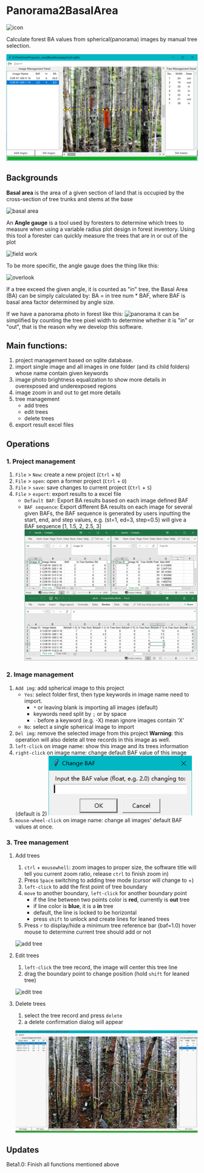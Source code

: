 # Panorama2BasalArea
![icon](http://icons.iconarchive.com/icons/ncrow/mega-pack-2/256/Unfold-3D-icon.png)

Calculate forest BA values from spherical(panorama) images by manual tree selection.

![ui](images/readme/ui.png)

## Backgrounds
**Basal area** is the area of a given section of land that is occupied by the cross-section of tree trunks and stems at the base

![basal area](https://www.canr.msu.edu/uploads/236/76842/f2.PNG)

An **Angle gauge** is a tool used by foresters to determine which trees to measure when using a variable radius plot design in forest inventory. Using this tool a forester can quickly measure the trees that are in or out of the plot

![field work](https://upload.wikimedia.org/wikipedia/commons/thumb/5/57/Anglegaugeuse.JPG/200px-Anglegaugeuse.JPG)

To be more specific, the angle gauge does the thing like this:

![overlook](https://upload.wikimedia.org/wikipedia/commons/2/29/WZP-8.png)

If a tree exceed the given angle, it is counted as "in" tree, the Basal Area (BA) can be simply calculated by:
BA = in tree num * BAF, where BAF is basal area factor determined by angle size. 

If we have a panorama photo in forest like this:
![panorama](https://image.shutterstock.com/image-photo/forest-panorama-260nw-474773707.jpg)
it can be simplified by counting the tree pixel width to determine whether it is "in" or "out", 
that is the reason why we develop this software.


## Main functions:
1. project management based on sqlite database.
1. import single image and all images in one folder (and its child folders) whose name contain given keywords
1. image photo brightness equalization to show more details in overexposed and underexposed regions
1. image zoom in and out to get more details
1. tree management
    * add trees
    * edit trees
    * delete trees
1. export result excel files

## Operations
### 1. Project management
1. `File` > `New`: create a new project (`Ctrl` + `N`)
1. `File` > `open`: open a former project (`Ctrl` + `O`)
1. `File` > `save`: save changes to current project (`Ctrl` + `S`)
1. `File` > `export`: export results to a excel file
    * `Default BAF`: Export BA results based on each image defined BAF
    * `BAF sequence`: Export different BA results on each image for several given BAFs, the BAF sequence is generated by
     users inputting the start, end, and step values, e.g. (st=1, ed=3, step=0.5) will give a BAF sequence \[1, 1.5, 2, 2.5, 3\]
    ![excel](images/readme/excel.png)

### 2. Image management
1. `Add img`: add spherical image to this project
    * `Yes`: select folder first, then type keywords in image name need to import.
        * `*` or leaving blank is importing all images (default)
        * keywords need split by `;` or by space ` `
        * `-` before a keyword (e.g. -X) mean ignore images contain 'X'
    * `No`: select a single spherical image to import
1. `Del img`: remove the selected image from this project
    **Warning**: this operation will also delete all tree records in this image as well.
1. `left-click` on image name: show this image and its trees information
1. `right-click` on image name: change default BAF value of this image (default is 2)
    ![change baf](images/readme/change_baf.png)
1. `mouse-wheel-click` on image name: change all images' default BAF values at once.

### 3. Tree management
1. Add trees
    1. `ctrl` + `mousewhell`: zoom images to proper size, the software title will tell you current zoom ratio, 
    release `ctrl` to finish zoom in)
    1. Press `Space` switching to adding tree mode (cursor will change to +)
    1. `left-click` to add the first point of tree boundary
    1. `move` to another boundary, `left-click` for another boundary point
        * if the line between two points color is **red**, currently is **out** tree
        * if line color is **blue**, it is a **in** tree
        * default, the line is locked to be horizontal
        * press `shift` to unlock and create lines for leaned trees
    1. Press `r` to display/hide a minimum tree reference bar (baf=1.0) hover mouse to determine current tree should add or not
    
    ![add tree](images/readme/add_tree.gif)
2. Edit trees
    1. `left-click` the tree record, the image will center this tree line
    1. drag the boundary point to change position (hold `shift` for leaned tree)
    
    ![edit tree](images/readme/edit_tree.gif)
3. Delete trees
    1. select the tree record and press `delete`
    1. a delete confirmation dialog will appear
    
    ![del tree](images/readme/del_trees.gif)

## Updates
Beta1.0: Finish all functions mentioned above 